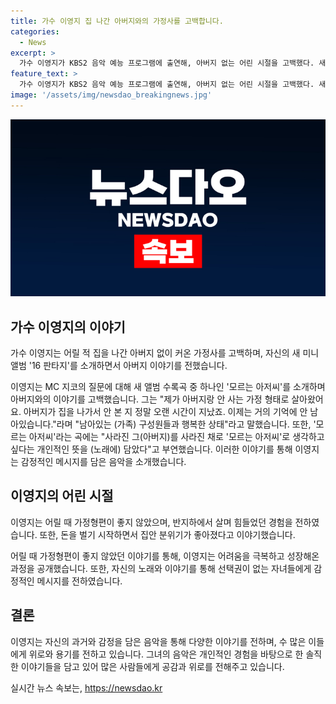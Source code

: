 ```yaml
---
title: 가수 이영지 집 나간 아버지와의 가정사를 고백합니다.
categories:
  - News
excerpt: >
  가수 이영지가 KBS2 음악 예능 프로그램에 출연해, 아버지 없는 어린 시절을 고백했다. 새 앨범의 수록곡 모르는 아저씨에는 아버지에 대한 감정이 담겨 있으며, 가정의 어려움을 이겨내며 돈을 벌어 집안 분위기를 좋게 만들었다고 전했다. 또한, 무대에서 선택권이 없는 모든 자녀들에게라는 메시지를 전하며 많은 이들에게 공감과 용기를 전했다.
feature_text: >
  가수 이영지가 KBS2 음악 예능 프로그램에 출연해, 아버지 없는 어린 시절을 고백했다. 새 앨범의 수록곡 모르는 아저씨에는 아버지에 대한 감정이 담겨 있으며, 가정의 어려움을 이겨내며 돈을 벌어 집안 분위기를 좋게 만들었다고 전했다. 또한, 무대에서 선택권이 없는 모든 자녀들에게라는 메시지를 전하며 많은 이들에게 공감과 용기를 전했다.
image: '/assets/img/newsdao_breakingnews.jpg'
---
```


<p><img src="/assets/img/newsdao_breakingnews.jpg" alt="firstkoreanews 속보" /></p>

<h2 data-ke-size="size26">가수 이영지의 이야기</h2>

<p>가수 이영지는 어릴 적 집을 나간 아버지 없이 커온 가정사를 고백하며, 자신의 새 미니앨범 '16 판타지'를 소개하면서 아버지 이야기를 전했습니다.</p>

<p data-ke-size="size16">이영지는 MC 지코의 질문에 대해 새 앨범 수록곡 중 하나인 '모르는 아저씨'를 소개하며 아버지와의 이야기를 고백했습니다. 그는 "제가 아버지랑 안 사는 가정 형태로 살아왔어요. 아버지가 집을 나가서 안 본 지 정말 오랜 시간이 지났죠. 이제는 거의 기억에 안 남아있습니다."라며 "남아있는 (가족) 구성원들과 행복한 상태"라고 말했습니다. 또한, '모르는 아저씨'라는 곡에는 "사라진 그(아버지)를 사라진 채로 '모르는 아저씨'로 생각하고 싶다는 개인적인 뜻을 (노래에) 담았다"고 부연했습니다. 이러한 이야기를 통해 이영지는 감정적인 메시지를 담은 음악을 소개했습니다.</p>

<h2 data-ke-size="size26">이영지의 어린 시절</h2>

<p>이영지는 어릴 때 가정형편이 좋지 않았으며, 반지하에서 살며 힘들었던 경험을 전하였습니다. 또한, 돈을 벌기 시작하면서 집안 분위기가 좋아졌다고 이야기했습니다.</p>

<p data-ke-size="size16">어릴 때 가정형편이 좋지 않았던 이야기를 통해, 이영지는 어려움을 극복하고 성장해온 과정을 공개했습니다. 또한, 자신의 노래와 이야기를 통해 선택권이 없는 자녀들에게 감정적인 메시지를 전하였습니다.</p>

<h2 data-ke-size="size26">결론</h2>

<p>이영지는 자신의 과거와 감정을 담은 음악을 통해 다양한 이야기를 전하며, 수 많은 이들에게 위로와 용기를 전하고 있습니다. 그녀의 음악은 개인적인 경험을 바탕으로 한 솔직한 이야기들을 담고 있어 많은 사람들에게 공감과 위로를 전해주고 있습니다.</p>
실시간 뉴스 속보는, <a href="https://newsdao.kr" rel="dofollow">https://newsdao.kr</a>


